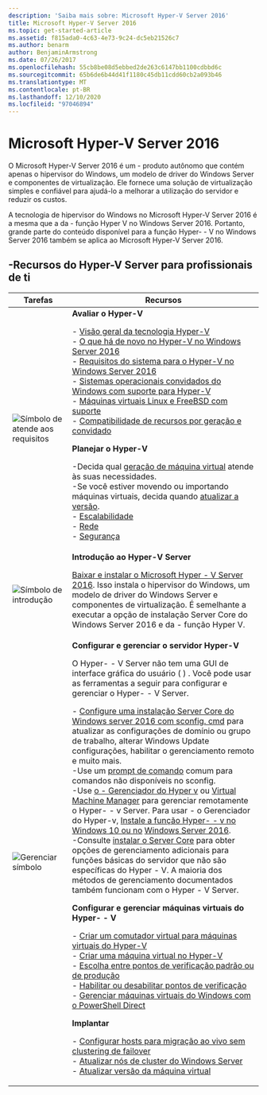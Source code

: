 ```yaml
---
description: 'Saiba mais sobre: Microsoft Hyper-V Server 2016'
title: Microsoft Hyper-V Server 2016
ms.topic: get-started-article
ms.assetid: f815ada0-4c63-4e73-9c24-dc5eb21526c7
ms.author: benarm
author: BenjaminArmstrong
ms.date: 07/26/2017
ms.openlocfilehash: 55cb8be08d5ebbed2de263c6147bb1100cdbbd6c
ms.sourcegitcommit: 65b6de6b44d41f1180c45db11cdd60cb2a093b46
ms.translationtype: MT
ms.contentlocale: pt-BR
ms.lasthandoff: 12/10/2020
ms.locfileid: "97046894"
---
```

# <a name="microsoft-hyper-v-server-2016"></a>Microsoft Hyper-V Server 2016

O Microsoft Hyper-V Server 2016 é um \- produto autônomo que contém apenas o hipervisor do Windows, um modelo de driver do Windows Server e componentes de virtualização. Ele fornece uma solução de virtualização simples e confiável para ajudá-lo a melhorar a utilização do servidor e reduzir os custos.

A tecnologia de hipervisor do Windows no Microsoft Hyper-V Server 2016 é a mesma que a da \- função Hyper V no Windows Server 2016. Portanto, grande parte do conteúdo disponível para a função Hyper- \- V no Windows Server 2016 também se aplica ao Microsoft Hyper-V Server 2016.

## <a name="hyper-v-server-resources-for-it-pros"></a>\-Recursos do Hyper-V Server para profissionais de ti

|Tarefas|Recursos|
|-|-|
|![Símbolo de atende aos requisitos](media/All_Symbols_MeetsRequirements.png)|**Avaliar o Hyper-V**<p>-   [Visão geral da tecnologia Hyper-V](hyper-v-technology-overview.md)<br />- [O que há de novo no Hyper-V no Windows Server 2016](what-s-new-in-hyper-v-on-windows.md)<br />-   [Requisitos do sistema para o Hyper-V no Windows Server 2016](system-requirements-for-hyper-v-on-windows.md)<br />-   [Sistemas operacionais convidados do Windows com suporte para Hyper-V](supported-windows-guest-operating-systems-for-hyper-v-on-windows.md)<br />-   [Máquinas virtuais Linux e FreeBSD com suporte](supported-linux-and-freebsd-virtual-machines-for-hyper-v-on-windows.md)<br />-   [Compatibilidade de recursos por geração e convidado](hyper-v-feature-compatibility-by-generation-and-guest.md)<p>**Planejar o Hyper-V**<p>-Decida qual [geração de máquina virtual](plan/should-i-create-a-generation-1-or-2-virtual-machine-in-hyper-v.md)  atende às suas necessidades. <br/>-Se você estiver movendo ou importando máquinas virtuais, decida quando [atualizar a versão](deploy/upgrade-virtual-machine-version-in-hyper-v-on-windows-or-windows-server.md). <br />- [Escalabilidade](plan/plan-hyper-v-scalability-in-windows-server.md) <br />- [Rede](plan/plan-hyper-v-networking-in-windows-server.md) <br />- [Segurança](plan/plan-hyper-v-security-in-windows-server.md)|
|![Símbolo de introdução](media/All_Symbols_GetStarted.png)|**Introdução ao Hyper-V Server**<p>[Baixar e instalar o Microsoft Hyper \- V Server 2016](https://www.microsoft.com/evalcenter/evaluate-hyper-v-server-2016). Isso instala o hipervisor do Windows, um modelo de driver do Windows Server e componentes de virtualização. É semelhante a executar a opção de instalação Server Core do Windows Server 2016 e da \- função Hyper V.|
|![Gerenciar símbolo](media/All_Symbols_Administrator.png)|**Configurar e gerenciar o servidor Hyper-V**<p>O Hyper- \- V Server não tem uma GUI de interface gráfica do usuário \( \) . Você pode usar as ferramentas a seguir para configurar e gerenciar o Hyper- \- V Server.<p>-   [Configure uma instalação Server Core do Windows server 2016 com sconfig. cmd](../../get-started/sconfig-on-ws2016.md) para atualizar as configurações de domínio ou grupo de trabalho, alterar Windows Update configurações, habilitar o gerenciamento remoto e muito mais.<br />-Use um [prompt de comando](../../administration/windows-commands/windows-commands.md) comum para comandos não disponíveis no sconfig.<br />-Use [o \- Gerenciador do Hyper v](./manage/remotely-manage-hyper-v-hosts.md) ou [Virtual Machine Manager](/system-center/vmm) para gerenciar remotamente o Hyper- \- v Server. Para usar \- o Gerenciador do Hyper-v, [Instale a função Hyper- \- v no Windows 10 ou no](/virtualization/hyper-v-on-windows/quick-start/enable-hyper-v) [Windows Server 2016](get-started/install-the-hyper-v-role-on-windows-server.md).<br />-Consulte [instalar o Server Core](../../get-started/getting-started-with-server-core.md) para obter opções de gerenciamento adicionais para funções básicas do servidor que não são específicas do Hyper \- V. A maioria dos métodos de gerenciamento documentados também funcionam com o Hyper \- V Server.<p>**Configurar e gerenciar máquinas virtuais do Hyper- \- V**<p>-   [Criar um comutador virtual para máquinas virtuais do Hyper-V](get-started/create-a-virtual-switch-for-hyper-v-virtual-machines.md)<br />-   [Criar uma máquina virtual no Hyper-V](get-started/create-a-virtual-machine-in-hyper-v.md)<br />-   [Escolha entre pontos de verificação padrão ou de produção](manage/choose-between-standard-or-production-checkpoints-in-hyper-v.md)<br />-   [Habilitar ou desabilitar pontos de verificação](manage/enable-or-disable-checkpoints-in-hyper-v.md)<br />-   [Gerenciar máquinas virtuais do Windows com o PowerShell Direct](manage/manage-windows-virtual-machines-with-powershell-direct.md) <p>**Implantar**<p>-   [Configurar hosts para migração ao vivo sem clustering de failover](deploy/set-up-hosts-for-live-migration-without-failover-clustering.md)<br />- [Atualizar nós de cluster do Windows Server](../../failover-clustering/cluster-operating-system-rolling-upgrade.md)<br />- [Atualizar versão da máquina virtual](deploy/upgrade-virtual-machine-version-in-hyper-v-on-windows-or-windows-server.md)<br />|
